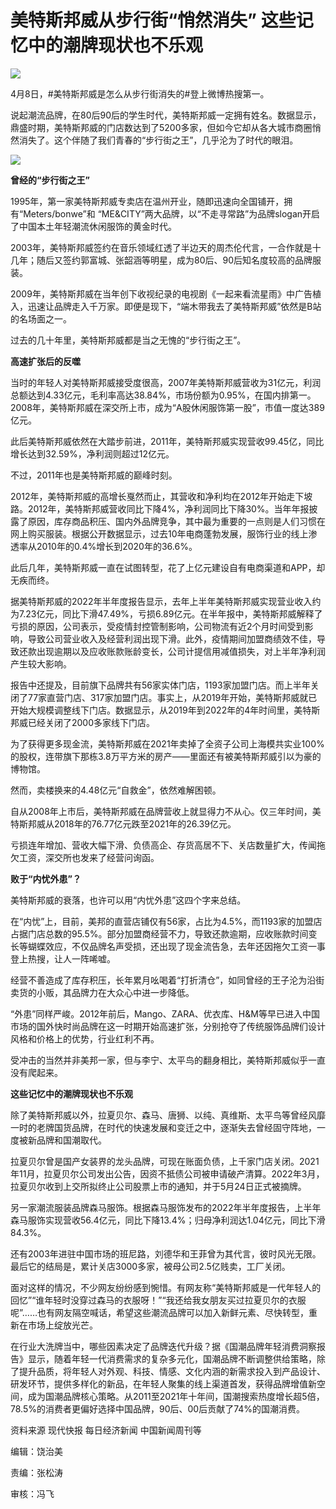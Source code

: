 # 美特斯邦威从步行街“悄然消失” 这些记忆中的潮牌现状也不乐观

![](https://inews.gtimg.com/om_bt/OaYD_GpiaBGP8umSwGZ8lyzuO1YyS0vpr74hdSgX6IddIAA/1000)

4月8日，#美特斯邦威是怎么从步行街消失的#登上微博热搜第一。

说起潮流品牌，在80后90后的学生时代，美特斯邦威一定拥有姓名。数据显示，鼎盛时期，美特斯邦威的门店数达到了5200多家，但如今它却从各大城市商圈悄然消失了。这个伴随了我们青春的“步行街之王”，几乎沦为了时代的眼泪。

![](https://inews.gtimg.com/om_bt/ONQTSj9emm9G2kpTNH79kHLPg1kXoTfLTcIUKC7VNoXHAAA/1000)

**曾经的“步行街之王”**

1995年，第一家美特斯邦威专卖店在温州开业，随即迅速向全国铺开，拥有“Meters/bonwe”和
“ME&CITY”两大品牌，以“不走寻常路”为品牌slogan开启了中国本土年轻潮流休闲服饰的黄金时代。

2003年，美特斯邦威签约在音乐领域红透了半边天的周杰伦代言，一合作就是十几年；随后又签约郭富城、张韶涵等明星，成为80后、90后知名度较高的品牌服装。

2009年，美特斯邦威在当年创下收视纪录的电视剧《一起来看流星雨》中广告植入，迅速让品牌走入千万家。即便是现下，“端木带我去了美特斯邦威”依然是B站的名场面之一。

过去的几十年里，美特斯邦威都是当之无愧的“步行街之王”。

**高速扩张后的反噬**

当时的年轻人对美特斯邦威接受度很高，2007年美特斯邦威营收为31亿元，利润总额达到4.33亿元，毛利率高达38.84%，市场份额为0.95%，在国内排第一。2008年，美特斯邦威在深交所上市，成为“A股休闲服饰第一股”，市值一度达389亿元。

此后美特斯邦威依然在大踏步前进，2011年，美特斯邦威实现营收99.45亿，同比增长达到32.59%，净利润则超过12亿元。

不过，2011年也是美特斯邦威的巅峰时刻。

2012年，美特斯邦威的高增长戛然而止，其营收和净利均在2012年开始走下坡路。2012年，美特斯邦威营收同比下降4%，净利润同比下降30%。当年年报披露了原因，库存商品积压、国内外品牌竞争，其中最为重要的一点则是人们习惯在网上购买服装。根据公开数据显示，过去10年电商蓬勃发展，服饰行业的线上渗透率从2010年的0.4%增长到2020年的36.6%。

此后几年，美特斯邦威一直在试图转型，花了上亿元建设自有电商渠道和APP，却无疾而终。

据美特斯邦威的2022年半年度报告显示，去年上半年美特斯邦威实现营业收入约为7.23亿元，同比下滑47.49%，亏损6.89亿元。在半年报中，美特斯邦威解释了亏损的原因，公司表示，受疫情封控管制影响，公司物流有近2个月时间受到影响，导致公司营业收入及经营利润出现下滑。此外，疫情期间加盟商绩效不佳，导致还款出现逾期以及应收账款账龄变长，公司计提信用减值损失，对上半年净利润产生较大影响。

报告中还提及，目前旗下品牌共有56家实体门店，1193家加盟门店。而上半年关闭了77家直营门店、317家加盟门店。事实上，从2019年开始，美特斯邦威就已开始大规模调整线下门店。数据显示，从2019年到2022年的4年时间里，美特斯邦威已经关闭了2000多家线下门店。

为了获得更多现金流，美特斯邦威在2021年卖掉了全资子公司上海模共实业100%的股权，连带旗下那栋3.8万平方米的房产——里面还有被美特斯邦威引以为豪的博物馆。

然而，卖楼换来的4.48亿元“自救金”，依然难解困顿。

自从2008年上市后，美特斯邦威在品牌营收上就显得力不从心。仅三年时间，美特斯邦威从2018年的76.77亿元跌至2021年的26.39亿元。

亏损连年增加、营收大幅下滑、负债高企、存货高居不下、关店数量扩大，传闻拖欠工资，深交所也发来了经营问询函。

**败于“内忧外患”？**

美特斯邦威的衰落，也许可以用“内忧外患”这四个字来总结。

在“内忧”上，目前，美邦的直营店铺仅有56家，占比为4.5%，而1193家的加盟店占据门店总数的95.5%。部分加盟商经营不力，导致还款逾期，应收账款时间变长等蝴蝶效应，不仅品牌名声受损，还出现了现金流告急，去年还因拖欠工资一事登上热搜，让人一阵唏嘘。

经营不善造成了库存积压，长年累月吆喝着“打折清仓”，如同曾经的王子沦为沿街卖货的小贩，其品牌力在大众心中进一步降低。

“外患”同样严峻。2012年前后，Mango、ZARA、优衣库、H&M等早已进入中国市场的国外快时尚品牌在这一时期开始高速扩张，分别抢夺了传统服饰品牌们设计风格和价格上的优势，行业红利不再。

受冲击的当然并非美邦一家，但与李宁、太平鸟的翻身相比，美特斯邦威似乎一直没有爬起来。

**这些记忆中的潮牌现状也不乐观**

除了美特斯邦威以外，拉夏贝尔、森马、唐狮、以纯、真维斯、太平鸟等曾经风靡一时的老牌国货品牌，在时代的快速发展和变迁之中，逐渐失去曾经固守阵地，一度被新品牌和国潮取代。

拉夏贝尔曾是国产女装界的龙头品牌，可现在账面负债，上千家门店关闭。2021年11月，拉夏贝尔公司发出公告，因资不抵债公司被申请破产清算。2022年3月，拉夏贝尔收到上交所拟终止公司股票上市的通知，并于5月24日正式被摘牌。

另一家潮流服装品牌森马服饰。根据森马服饰发布的2022年半年度报告，上半年森马服饰实现营收56.4亿元，同比下降13.4%；归母净利润达1.04亿元，同比下滑84.3%。

还有2003年进驻中国市场的班尼路，刘德华和王菲曾为其代言，彼时风光无限。最后它的结局是，累计关店3000多家，被母公司2.5亿贱卖，工厂关闭。

面对这样的情况，不少网友纷纷感到惋惜。有网友称“美特斯邦威是一代年轻人的回忆”“谁年轻时没穿过森马的衣服呀！”“我还给我女朋友买过拉夏贝尔的衣服呢”……也有网友隔空喊话，希望这些潮流品牌可以加入新鲜元素、尽快转型，重新在市场上绽放光芒。

在行业大洗牌当中，哪些因素决定了品牌迭代升级？据《国潮品牌年轻消费洞察报告》显示，随着年轻一代消费需求的复杂多元化，国潮品牌不断调整供给策略，除了提升品质，将年轻人对外观、科技、情感、文化内涵的新需求投入到产品设计、研发环节，提供多样化的新品，在年轻人聚集的线上渠道首发，获得品牌增值新空间，成为国潮品牌核心策略。从2011至2021年十年间，国潮搜索热度增长超5倍，78.5%的消费者更偏好选择中国品牌，90后、00后贡献了74%的国潮消费。

资料来源 现代快报 每日经济新闻 中国新闻周刊等

编辑：饶治美

责编：张松涛

审核：冯飞

